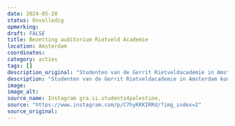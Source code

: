 ```yaml
---
date: 2024-05-28
status: Onvolledig
opmerking: 
draft: FALSE
title: Bezetting auditorium Rietveld Academie
location: Amsterdam
coordinates: 
category: acties
tags: []
description_original: "Studenten van de Gerrit Rietveldacademie in Amsterdam kondigen een algemene vergadering aan om 17:00 uur. Ze roepen hier de Naji Al Ali Action Stairs uit, in een trapvormig auditorium van de Rietveld."
description: "Studenten van de Gerrit Rietveldacademie in Amsterdam kondigen een algemene vergadering aan om 17:00 uur. Ze roepen hier de Naji Al Ali Action Stairs uit, in een trapvormig auditorium van de Rietveld."
image: 
image_alt: 
source_name: Instagram gra.si.students4palestine, 
source: "https://www.instagram.com/p/C7hyKKKIRRd/?img_index=2"
source_original: 
---
```


